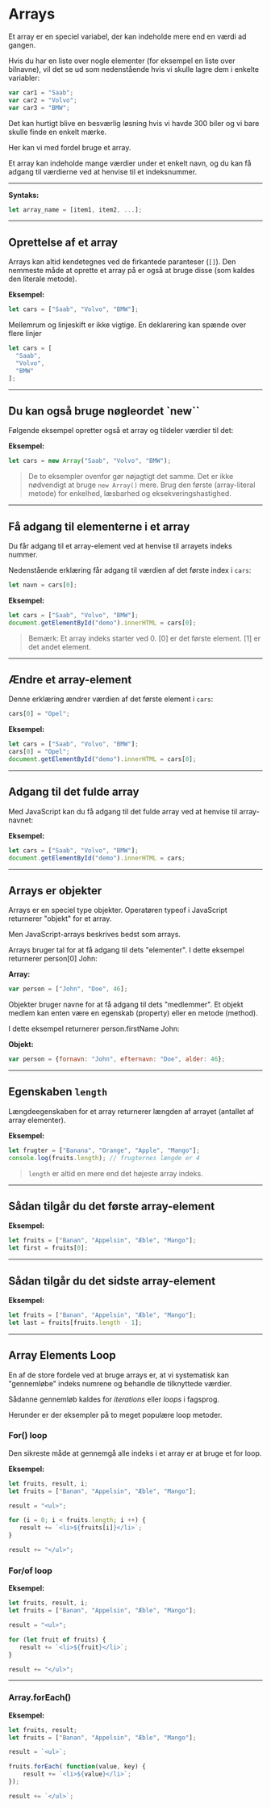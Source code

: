 # Arrays

Et array er en speciel variabel, der kan indeholde mere end en værdi ad gangen.

Hvis du har en liste over nogle elementer (for eksempel en liste over bilnavne), vil det se ud som nedenstående hvis vi skulle lagre dem i enkelte variabler:
```js
var car1 = "Saab";
var car2 = "Volvo";
var car3 = "BMW";
```
Det kan hurtigt blive en besværlig løsning hvis vi havde 300 biler og vi bare skulle finde en enkelt mærke.

Her kan vi med fordel bruge et array.

Et array kan indeholde mange værdier under et enkelt navn, og du kan få adgang til værdierne ved at henvise til et indeksnummer.
___
**Syntaks:**
```js
let array_name = [item1, item2, ...];
```
___
## Oprettelse af et array

Arrays kan altid kendetegnes ved de firkantede paranteser (`[]`).
Den nemmeste måde at oprette et array på er også at bruge disse (som kaldes den literale metode).

**Eksempel:**
```js
let cars = ["Saab", "Volvo", "BMW"];
```
Mellemrum og linjeskift er ikke vigtige. En deklarering kan spænde over flere linjer
```js
let cars = [
  "Saab",
  "Volvo",
  "BMW"
];
```
___
## Du kan også bruge nøgleordet `new``

Følgende eksempel opretter også et array og tildeler værdier til det:

**Eksempel:**
```js
let cars = new Array("Saab", "Volvo", "BMW");
```
> De to eksempler ovenfor gør nøjagtigt det samme. Det er ikke nødvendigt at bruge `new Array()` mere.
Brug den første (array-literal metode) for enkelhed, læsbarhed og eksekveringshastighed.
___
## Få adgang til elementerne i et array

Du får adgang til et array-element ved at henvise til arrayets indeks nummer.

Nedenstående erklæring får adgang til værdien af det første index i `cars`:
```js
let navn = cars[0];
```
**Eksempel:**
```js
let cars = ["Saab", "Volvo", "BMW"];
document.getElementById("demo").innerHTML = cars[0];
``` 
> Bemærk: Et array indeks starter ved 0.
> [0] er det første element. [1] er det andet element.
___
## Ændre et array-element

Denne erklæring ændrer værdien af det første element i `cars`:
```js
cars[0] = "Opel";
```
**Eksempel:**
```js
let cars = ["Saab", "Volvo", "BMW"];
cars[0] = "Opel";
document.getElementById("demo").innerHTML = cars[0];
```
___
## Adgang til det fulde array

Med JavaScript kan du få adgang til det fulde array ved at henvise til array-navnet:

**Eksempel:**
```js
let cars = ["Saab", "Volvo", "BMW"];
document.getElementById("demo").innerHTML = cars;
```
___
## Arrays er objekter

Arrays er en speciel type objekter. Operatøren typeof i JavaScript returnerer "objekt" for et array.

Men JavaScript-arrays beskrives bedst som arrays.

Arrays bruger tal for at få adgang til dets "elementer". I dette eksempel returnerer person[0] John:

**Array:**
```js
var person = ["John", "Doe", 46];
```

Objekter bruger navne for at få adgang til dets "medlemmer". Et objekt medlem kan enten være en egenskab (property) eller en metode (method).

I dette eksempel returnerer person.firstName John:

**Objekt:**
```js
var person = {fornavn: "John", efternavn: "Doe", alder: 46};
```
___
## Egenskaben `length`

Længdeegenskaben for et array returnerer længden af arrayet (antallet af array elementer).

**Eksempel:**
```js
let frugter = ["Banana", "Orange", "Apple", "Mango"];
console.log(fruits.length); // frugternes længde er 4
```
> `length` er altid en mere end det højeste array indeks.
___
## Sådan tilgår du det første array-element

**Eksempel:**
```js
let fruits = ["Banan", "Appelsin", "Æble", "Mango"];
let first = fruits[0];
```
___
## Sådan tilgår du det sidste array-element

**Eksempel:**
```js
let fruits = ["Banan", "Appelsin", "Æble", "Mango"];
let last = fruits[fruits.length - 1];
```
___
## Array Elements Loop

En af de store fordele ved at bruge arrays er, at vi systematisk kan "gennemløbe" indeks numrene og behandle de tilknyttede værdier. 

Sådanne gennemløb kaldes for *iterations* eller *loops* i fagsprog.

Herunder er der eksempler på to meget populære loop metoder.
 
### For() loop

Den sikreste måde at gennemgå alle indeks i et array er at bruge et for loop.

**Eksempel:**
```js
let fruits, result, i;
let fruits = ["Banan", "Appelsin", "Æble", "Mango"];

result = "<ul>";

for (i = 0; i < fruits.length; i ++) {
   result += `<li>${fruits[i]}</li>`;
}

result += "</ul>";
```
### For/of loop

**Eksempel:**
```js
let fruits, result, i;
let fruits = ["Banan", "Appelsin", "Æble", "Mango"];

result = "<ul>";

for (let fruit of fruits) {
   result += `<li>${fruit}</li>`;
}

result += "</ul>";
```
___
### Array.forEach()

**Eksempel:**
```js
let fruits, result;
let fruits = ["Banan", "Appelsin", "Æble", "Mango"];

result = `<ul>`;

fruits.forEach( function(value, key) {
    result += `<li>${value}</li>`;
});

result += `</ul>`;
```
